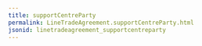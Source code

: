```yaml
---
title: supportCentreParty
permalink: LineTradeAgreement.supportCentreParty.html
jsonid: linetradeagreement_supportcentreparty
---
```

